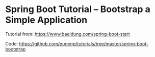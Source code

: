 # Spring Boot Tutorial – Bootstrap a Simple Application

Tutorial from: https://www.baeldung.com/spring-boot-start

Code: https://github.com/eugenp/tutorials/tree/master/spring-boot-bootstrap

